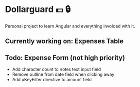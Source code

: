 # Dollarguard :dollar: :lock: 

Personal project to learn Angular and everything involded with it.

## Currently working on: Expenses Table


## Todo: Expense Form (not high priority)
- Add character count to notes text input field
- Remove outline from date field when clicking away
- Add pKeyFilter directive to amount field